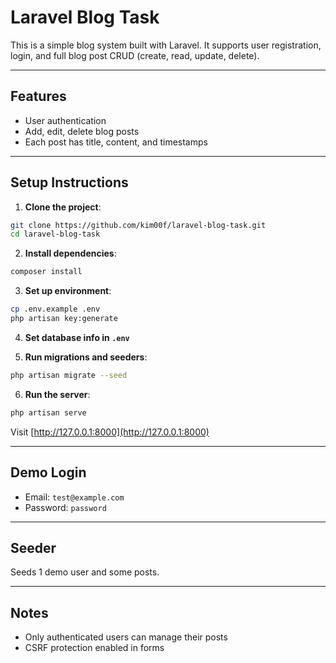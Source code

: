 # Laravel Blog Task

This is a simple blog system built with Laravel. It supports user registration, login, and full blog post CRUD (create, read, update, delete).

---

## Features
- User authentication
- Add, edit, delete blog posts
- Each post has title, content, and timestamps

---

## Setup Instructions

1. **Clone the project**:
```bash
git clone https://github.com/kim00f/laravel-blog-task.git
cd laravel-blog-task
```

2. **Install dependencies**:
```bash
composer install
```

3. **Set up environment**:
```bash
cp .env.example .env
php artisan key:generate
```

4. **Set database info in `.env`**

5. **Run migrations and seeders**:
```bash
php artisan migrate --seed
```

6. **Run the server**:
```bash
php artisan serve
```
Visit [http://127.0.0.1:8000](http://127.0.0.1:8000)

---

## Demo Login
- Email: `test@example.com`
- Password: `password`

---

## Seeder
Seeds 1 demo user and some posts.

---

## Notes
- Only authenticated users can manage their posts
- CSRF protection enabled in forms
